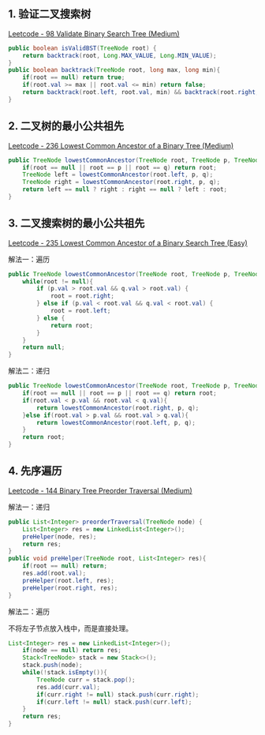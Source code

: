 ## 1. 验证二叉搜索树

[Leetcode - 98 Validate Binary Search Tree (Medium)](https://leetcode.com/problems/validate-binary-search-tree/)

```java
public boolean isValidBST(TreeNode root) {
    return backtrack(root, Long.MAX_VALUE, Long.MIN_VALUE);
}
public boolean backtrack(TreeNode root, long max, long min){
    if(root == null) return true;
    if(root.val >= max || root.val <= min) return false;
    return backtrack(root.left, root.val, min) && backtrack(root.right, max, root.val); 
}
```

## 2. 二叉树的最小公共祖先

[Leetcode - 236 Lowest Common Ancestor of a Binary Tree (Medium)](https://leetcode.com/problems/lowest-common-ancestor-of-a-binary-tree/)

```java
public TreeNode lowestCommonAncestor(TreeNode root, TreeNode p, TreeNode q) {
    if(root == null || root == p || root == q) return root;
    TreeNode left = lowestCommonAncestor(root.left, p, q);
    TreeNode right = lowestCommonAncestor(root.right, p, q);
    return left == null ? right : right == null ? left : root;
}
```

## 3. 二叉搜索树的最小公共祖先

[Leetcode - 235 Lowest Common Ancestor of a Binary Search Tree (Easy)](https://leetcode.com/problems/lowest-common-ancestor-of-a-binary-search-tree/)

解法一：遍历

```java
public TreeNode lowestCommonAncestor(TreeNode root, TreeNode p, TreeNode q) {
    while(root != null){
        if (p.val > root.val && q.val > root.val) {
            root = root.right;
        } else if (p.val < root.val && q.val < root.val) {
            root = root.left;
        } else {
            return root;
        }
    }
    return null;
}
```

解法二：递归

```java
public TreeNode lowestCommonAncestor(TreeNode root, TreeNode p, TreeNode q) {
    if(root == null || root == p || root == q) return root;
    if(root.val < p.val && root.val < q.val){
        return lowestCommonAncestor(root.right, p, q);
    }else if(root.val > p.val && root.val > q.val){
        return lowestCommonAncestor(root.left, p, q);
    }
    return root;
}
```

## 4. 先序遍历

[Leetcode - 144 Binary Tree Preorder Traversal (Medium)](https://leetcode.com/problems/binary-tree-preorder-traversal/)

解法一：递归

```java
public List<Integer> preorderTraversal(TreeNode node) {
    List<Integer> res = new LinkedList<Integer>();
    preHelper(node, res);
    return res;
}
public void preHelper(TreeNode root, List<Integer> res){
    if(root == null) return;
    res.add(root.val);
    preHelper(root.left, res);
    preHelper(root.right, res);
}
```

解法二：遍历

不将左子节点放入栈中，而是直接处理。

```java
List<Integer> res = new LinkedList<Integer>();
    if(node == null) return res;
    Stack<TreeNode> stack = new Stack<>();
    stack.push(node);
    while(!stack.isEmpty()){
        TreeNode curr = stack.pop();
        res.add(curr.val);
        if(curr.right != null) stack.push(curr.right);
        if(curr.left != null) stack.push(curr.left);
    }
    return res;
}
```